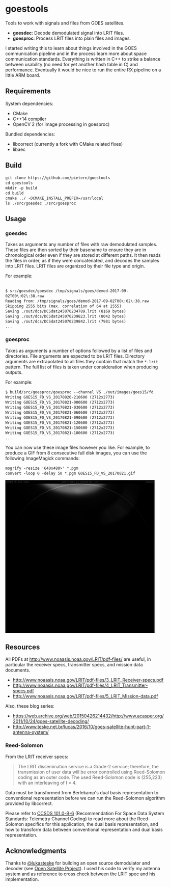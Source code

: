 # goestools

Tools to work with signals and files from GOES satellites.

* **goesdec**: Decode demodulated signal into LRIT files.
* **goesproc**: Process LRIT files into plain files and images.

I started writing this to learn about things involved in the GOES
communication pipeline and in the process learn more about space
communication standards. Everything is written in C++ to strike a
balance between usability (no need for yet another hash table in C)
and performance. Eventually it would be nice to run the entire RX
pipeline on a little ARM board.

## Requirements

System dependencies:

* CMake
* C++14 compiler
* OpenCV 2 (for image processing in goesproc)

Bundled dependencies:

* libcorrect (currently a fork with CMake related fixes)
* libaec

## Build

``` shell
git clone https://github.com/pietern/goestools
cd goestools
mkdir -p build
cd build
cmake ../ -DCMAKE_INSTALL_PREFIX=/usr/local
ls ./src/goesdec ./src/goesproc
```

## Usage

### goesdec

Takes as arguments any number of files with raw demodulated
samples. These files are then sorted by their basename to ensure they
are in chronological order even if they are stored at different paths.
It then reads the files in order, as if they were concatenated, and
decodes the samples into LRIT files. LRIT files are organized by their
file type and origin.

For example:

``` shell

$ src/goesdec/goesdec /tmp/signals/goes/demod-2017-09-02T00\:02\:38.raw
Reading from: /tmp/signals/goes/demod-2017-09-02T00\:02\:38.raw
Skipping 2555 bits (max. correlation of 64 at 2555)
Saving ./out/dcs/DCSdat245070234789.lrit (8169 bytes)
Saving ./out/dcs/DCSdat245070239823.lrit (8042 bytes)
Saving ./out/dcs/DCSdat245070239842.lrit (7981 bytes)
...
```

### goesproc

Takes as arguments a number of options followed by a list of files and
directories. File arguments are expected to be LRIT files. Directory
arguments are extrapolated to all files they contain that match the
`*.lrit` pattern. The full list of files is taken under consideration
when producing outputs.

For example:

``` shell
$ build/src/goesproc/goesproc --channel VS ./out/images/goes15/fd
Writing GOES15_FD_VS_20170820-210600 (2712x2773)
Writing GOES15_FD_VS_20170821-000600 (2712x2773)
Writing GOES15_FD_VS_20170821-030600 (2712x2773)
Writing GOES15_FD_VS_20170821-060600 (2712x2773)
Writing GOES15_FD_VS_20170821-090600 (2712x2773)
Writing GOES15_FD_VS_20170821-120600 (2712x2773)
Writing GOES15_FD_VS_20170821-150600 (2712x2773)
Writing GOES15_FD_VS_20170821-180600 (2712x2773)
...
```

You can now use these image files however you like. For example, to
produce a GIF from 8 consecutive full disk images, you can use the
following ImageMagick commands:

``` shell
mogrify -resize '640x480>' *.pgm
convert -loop 0 -delay 50 *.pgm GOES15_FD_VS_20170821.gif
```

![GOES15_FD_VS_20170821.gif](./images/GOES15_FD_VS_20170821.gif)

## Resources

All PDFs at http://www.noaasis.noaa.gov/LRIT/pdf-files/ are useful, in
particular the receiver specs, transmitter specs, and mission data
documents.

* http://www.noaasis.noaa.gov/LRIT/pdf-files/3_LRIT_Receiver-specs.pdf
* http://www.noaasis.noaa.gov/LRIT/pdf-files/4_LRIT_Transmitter-specs.pdf
* http://www.noaasis.noaa.gov/LRIT/pdf-files/5_LRIT_Mission-data.pdf

Also, these blog series:

* https://web.archive.org/web/20150426214432/http://www.acasper.org/2011/10/24/goes-satellite-decoding/
* http://www.teske.net.br/lucas/2016/10/goes-satellite-hunt-part-1-antenna-system/

### Reed-Solomon

From the LRIT receiver specs:

> The LRIT dissemination service is a Grade-2 service; therefore, the
> transmission of user data will be error controlled using
> Reed-Solomon coding as an outer code. The used Reed-Solomon code is
> (255,223) with an interleaving of I = 4.

Data must be transformed from Berlekamp's dual basis representation to
conventional representation before we can run the Reed-Solomon
algorithm provided by libcorrect.

Please refer to [CCSDS 101.0-B-6][CCSDS101.0-B-6] (Recommendation For
Space Data System Standards: Telemetry Channel Coding) to read more
about the Reed-Solomon specifics for this application, the dual basis
representation, and how to transform data between conventional
representation and dual basis representation.

[CCSDS101.0-B-6]: https://public.ccsds.org/Pubs/101x0b6s.pdf

## Acknowledgments

Thanks to [@lukasteske](https://twitter.com/lucasteske) for building
an open source demodulator and decoder (see [Open Satellite
Project][OSP]). I used his code to verify my antenna system and as
reference to cross check between the LRIT spec and his implementation.

[OSP]: https://github.com/opensatelliteproject
